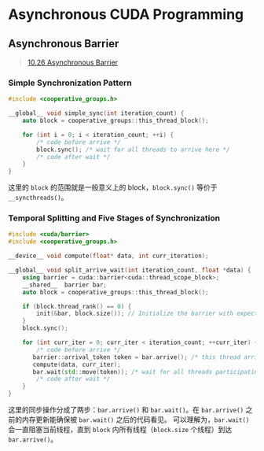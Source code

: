 # Asynchronous CUDA Programming

## Asynchronous Barrier

> [10.26 Asynchronous Barrier](https://docs.nvidia.com/cuda/cuda-c-programming-guide/#asynchronous-barrier)

### Simple Synchronization Pattern

```cu
#include <cooperative_groups.h>

__global__ void simple_sync(int iteration_count) {
    auto block = cooperative_groups::this_thread_block();

    for (int i = 0; i < iteration_count; ++i) {
        /* code before arrive */
        block.sync(); /* wait for all threads to arrive here */
        /* code after wait */
    }
}
```

这里的 `block` 的范围就是一般意义上的 block，`block.sync()` 等价于 `__syncthreads()`。

### Temporal Splitting and Five Stages of Synchronization

```cu
#include <cuda/barrier>
#include <cooperative_groups.h>

__device__ void compute(float* data, int curr_iteration);

__global__ void split_arrive_wait(int iteration_count, float *data) {
    using barrier = cuda::barrier<cuda::thread_scope_block>;
    __shared__  barrier bar;
    auto block = cooperative_groups::this_thread_block();

    if (block.thread_rank() == 0) {
        init(&bar, block.size()); // Initialize the barrier with expected arrival count
    }
    block.sync();

    for (int curr_iter = 0; curr_iter < iteration_count; ++curr_iter) {
        /* code before arrive */
       barrier::arrival_token token = bar.arrive(); /* this thread arrives. Arrival does not block a thread */
       compute(data, curr_iter);
       bar.wait(std::move(token)); /* wait for all threads participating in the barrier to complete bar.arrive()*/
        /* code after wait */
    }
}
```

这里的同步操作分成了两步：`bar.arrive()` 和 `bar.wait()`。在 `bar.arrive()` 之前的内存更新能确保被 `bar.wait()` 之后的代码看见。
可以理解为，`bar.wait()` 会一直阻塞当前线程，直到 `block` 内所有线程（`block.size` 个线程）到达 `bar.arrive()`。
